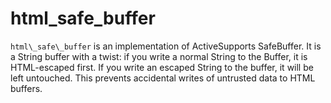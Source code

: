 # html\_safe\_buffer

`html\_safe\_buffer` is an implementation of ActiveSupports SafeBuffer. It is a String buffer with a twist: if you write a normal String to the Buffer, it is HTML-escaped first. If you write an escaped String to the buffer, it will be left untouched. This prevents accidental writes of untrusted data to HTML buffers.